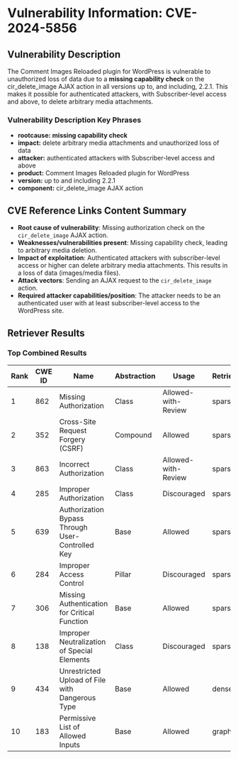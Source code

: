 # Vulnerability Information: CVE-2024-5856

## Vulnerability Description
The Comment Images Reloaded plugin for WordPress is vulnerable to unauthorized loss of data due to a **missing capability check** on the cir_delete_image AJAX action in all versions up to, and including, 2.2.1. This makes it possible for authenticated attackers, with Subscriber-level access and above, to delete arbitrary media attachments.

### Vulnerability Description Key Phrases
- **rootcause:** **missing capability check**
- **impact:** delete arbitrary media attachments and unauthorized loss of data
- **attacker:** authenticated attackers with Subscriber-level access and above
- **product:** Comment Images Reloaded plugin for WordPress
- **version:** up to and including 2.2.1
- **component:** cir_delete_image AJAX action

## CVE Reference Links Content Summary
- **Root cause of vulnerability**: Missing authorization check on the `cir_delete_image` AJAX action.
- **Weaknesses/vulnerabilities present**: Missing capability check, leading to arbitrary media deletion.
- **Impact of exploitation**: Authenticated attackers with subscriber-level access or higher can delete arbitrary media attachments. This results in a loss of data (images/media files).
- **Attack vectors**: Sending an AJAX request to the `cir_delete_image` action.
- **Required attacker capabilities/position**: The attacker needs to be an authenticated user with at least subscriber-level access to the WordPress site.

## Retriever Results

### Top Combined Results

| Rank | CWE ID | Name | Abstraction | Usage  | Retrievers | Individual Scores |
|------|--------|------|-------------|-------|------------|-------------------|
| 1 | 862 | Missing Authorization | Class | Allowed-with-Review | sparse | 0.414 |
| 2 | 352 | Cross-Site Request Forgery (CSRF) | Compound | Allowed | sparse | 0.410 |
| 3 | 863 | Incorrect Authorization | Class | Allowed-with-Review | sparse | 0.376 |
| 4 | 285 | Improper Authorization | Class | Discouraged | sparse | 0.351 |
| 5 | 639 | Authorization Bypass Through User-Controlled Key | Base | Allowed | sparse | 0.331 |
| 6 | 284 | Improper Access Control | Pillar | Discouraged | sparse | 0.325 |
| 7 | 306 | Missing Authentication for Critical Function | Base | Allowed | sparse | 0.319 |
| 8 | 138 | Improper Neutralization of Special Elements | Class | Discouraged | sparse | 0.317 |
| 9 | 434 | Unrestricted Upload of File with Dangerous Type | Base | Allowed | dense | 0.490 |
| 10 | 183 | Permissive List of Allowed Inputs | Base | Allowed | graph | 0.002 |

